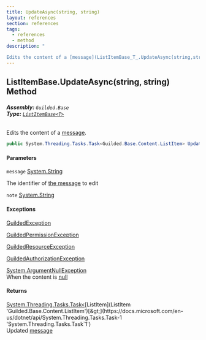 ```yaml
---
title: UpdateAsync(string, string)
layout: references
section: references
tags:
  - references
  - method
description: "

Edits the content of a [message](ListItemBase_T_.UpdateAsync(string,string)#Guilded.Base.Content.ListItemBase_T_.UpdateAsync(string,string).message 'Guilded.Base.Content.ListItemBase<T>.UpdateAsync(string, string).message')."
---
```


## ListItemBase<T>.UpdateAsync(string, string) Method
###### **Assembly:** `Guilded.Base`<br/>**Type:** [`ListItemBase<T>`](ListItemBase_T_ 'Guilded.Base.Content.ListItemBase<T>')

Edits the content of a [message](ListItemBase_T_.UpdateAsync(string,string)#Guilded.Base.Content.ListItemBase_T_.UpdateAsync(string,string).message 'Guilded.Base.Content.ListItemBase<T>.UpdateAsync(string, string).message').

```csharp
public System.Threading.Tasks.Task<Guilded.Base.Content.ListItem> UpdateAsync(string message, string? note=null);
```
#### Parameters

<a name='Guilded.Base.Content.ListItemBase_T_.UpdateAsync(string,string).message'></a>

`message` [System.String](https://docs.microsoft.com/en-us/dotnet/api/System.String 'System.String')

The identifier of [the message](Message 'Guilded.Base.Content.Message') to edit

<a name='Guilded.Base.Content.ListItemBase_T_.UpdateAsync(string,string).note'></a>

`note` [System.String](https://docs.microsoft.com/en-us/dotnet/api/System.String 'System.String')

#### Exceptions

[GuildedException](GuildedException 'Guilded.Base.GuildedException')

[GuildedPermissionException](GuildedPermissionException 'Guilded.Base.GuildedPermissionException')

[GuildedResourceException](GuildedResourceException 'Guilded.Base.GuildedResourceException')

[GuildedAuthorizationException](GuildedAuthorizationException 'Guilded.Base.GuildedAuthorizationException')

[System.ArgumentNullException](https://docs.microsoft.com/en-us/dotnet/api/System.ArgumentNullException 'System.ArgumentNullException')  
When the content is [null](https://docs.microsoft.com/en-us/dotnet/csharp/language-reference/keywords/null 'https://docs.microsoft.com/en-us/dotnet/csharp/language-reference/keywords/null')

#### Returns
[System.Threading.Tasks.Task&lt;](https://docs.microsoft.com/en-us/dotnet/api/System.Threading.Tasks.Task-1 'System.Threading.Tasks.Task`1')[ListItem](ListItem 'Guilded.Base.Content.ListItem')[&gt;](https://docs.microsoft.com/en-us/dotnet/api/System.Threading.Tasks.Task-1 'System.Threading.Tasks.Task`1')  
Updated [message](ListItemBase_T_.UpdateAsync(string,string)#Guilded.Base.Content.ListItemBase_T_.UpdateAsync(string,string).message 'Guilded.Base.Content.ListItemBase<T>.UpdateAsync(string, string).message')